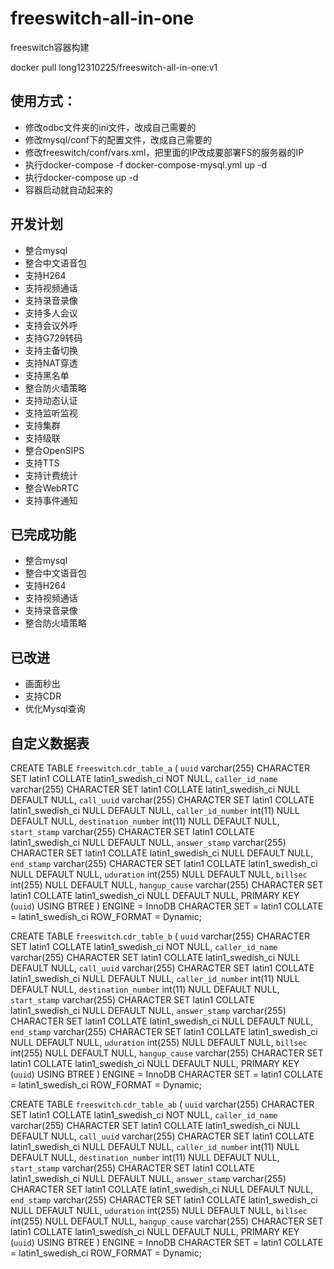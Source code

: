 # freeswitch-all-in-one
freeswitch容器构建

docker pull long12310225/freeswitch-all-in-one:v1

## 使用方式：
+ 修改odbc文件夹的ini文件，改成自己需要的
+ 修改mysql/conf下的配置文件，改成自己需要的
+ 修改freeswitch/conf/vars.xml，把里面的IP改成要部署FS的服务器的IP
+ 执行docker-compose -f docker-compose-mysql.yml up -d
+ 执行docker-compose up -d
+ 容器启动就自动起来的

## 开发计划
+ 整合mysql
+ 整合中文语音包
+ 支持H264
+ 支持视频通话
+ 支持录音录像
+ 支持多人会议
+ 支持会议外呼
+ 支持G729转码
+ 支持主备切换
+ 支持NAT穿透
+ 支持黑名单
+ 整合防火墙策略
+ 支持动态认证
+ 支持监听监视
+ 支持集群
+ 支持级联
+ 整合OpenSIPS
+ 支持TTS
+ 支持计费统计
+ 整合WebRTC
+ 支持事件通知

## 已完成功能

+ 整合mysql
+ 整合中文语音包
+ 支持H264
+ 支持视频通话
+ 支持录音录像
+ 整合防火墙策略

## 已改进
+ 画面秒出
+ 支持CDR
+ 优化Mysql查询

## 自定义数据表

CREATE TABLE `freeswitch`.`cdr_table_a`  (
  `uuid` varchar(255) CHARACTER SET latin1 COLLATE latin1_swedish_ci NOT NULL,
  `caller_id_name` varchar(255) CHARACTER SET latin1 COLLATE latin1_swedish_ci NULL DEFAULT NULL,
  `call_uuid` varchar(255) CHARACTER SET latin1 COLLATE latin1_swedish_ci NULL DEFAULT NULL,
  `caller_id_number` int(11) NULL DEFAULT NULL,
  `destination_number` int(11) NULL DEFAULT NULL,
  `start_stamp` varchar(255) CHARACTER SET latin1 COLLATE latin1_swedish_ci NULL DEFAULT NULL,
  `answer_stamp` varchar(255) CHARACTER SET latin1 COLLATE latin1_swedish_ci NULL DEFAULT NULL,
  `end_stamp` varchar(255) CHARACTER SET latin1 COLLATE latin1_swedish_ci NULL DEFAULT NULL,
  `uduration` int(255) NULL DEFAULT NULL,
  `billsec` int(255) NULL DEFAULT NULL,
  `hangup_cause` varchar(255) CHARACTER SET latin1 COLLATE latin1_swedish_ci NULL DEFAULT NULL,
  PRIMARY KEY (`uuid`) USING BTREE
) ENGINE = InnoDB CHARACTER SET = latin1 COLLATE = latin1_swedish_ci ROW_FORMAT = Dynamic;

CREATE TABLE `freeswitch`.`cdr_table_b`  (
  `uuid` varchar(255) CHARACTER SET latin1 COLLATE latin1_swedish_ci NOT NULL,
  `caller_id_name` varchar(255) CHARACTER SET latin1 COLLATE latin1_swedish_ci NULL DEFAULT NULL,
  `call_uuid` varchar(255) CHARACTER SET latin1 COLLATE latin1_swedish_ci NULL DEFAULT NULL,
  `caller_id_number` int(11) NULL DEFAULT NULL,
  `destination_number` int(11) NULL DEFAULT NULL,
  `start_stamp` varchar(255) CHARACTER SET latin1 COLLATE latin1_swedish_ci NULL DEFAULT NULL,
  `answer_stamp` varchar(255) CHARACTER SET latin1 COLLATE latin1_swedish_ci NULL DEFAULT NULL,
  `end_stamp` varchar(255) CHARACTER SET latin1 COLLATE latin1_swedish_ci NULL DEFAULT NULL,
  `uduration` int(255) NULL DEFAULT NULL,
  `billsec` int(255) NULL DEFAULT NULL,
  `hangup_cause` varchar(255) CHARACTER SET latin1 COLLATE latin1_swedish_ci NULL DEFAULT NULL,
  PRIMARY KEY (`uuid`) USING BTREE
) ENGINE = InnoDB CHARACTER SET = latin1 COLLATE = latin1_swedish_ci ROW_FORMAT = Dynamic;

CREATE TABLE `freeswitch`.`cdr_table_ab`  (
  `uuid` varchar(255) CHARACTER SET latin1 COLLATE latin1_swedish_ci NOT NULL,
  `caller_id_name` varchar(255) CHARACTER SET latin1 COLLATE latin1_swedish_ci NULL DEFAULT NULL,
  `call_uuid` varchar(255) CHARACTER SET latin1 COLLATE latin1_swedish_ci NULL DEFAULT NULL,
  `caller_id_number` int(11) NULL DEFAULT NULL,
  `destination_number` int(11) NULL DEFAULT NULL,
  `start_stamp` varchar(255) CHARACTER SET latin1 COLLATE latin1_swedish_ci NULL DEFAULT NULL,
  `answer_stamp` varchar(255) CHARACTER SET latin1 COLLATE latin1_swedish_ci NULL DEFAULT NULL,
  `end_stamp` varchar(255) CHARACTER SET latin1 COLLATE latin1_swedish_ci NULL DEFAULT NULL,
  `uduration` int(255) NULL DEFAULT NULL,
  `billsec` int(255) NULL DEFAULT NULL,
  `hangup_cause` varchar(255) CHARACTER SET latin1 COLLATE latin1_swedish_ci NULL DEFAULT NULL,
  PRIMARY KEY (`uuid`) USING BTREE
) ENGINE = InnoDB CHARACTER SET = latin1 COLLATE = latin1_swedish_ci ROW_FORMAT = Dynamic;
